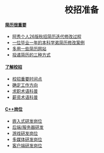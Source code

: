 <p id="校招准备">
</p>
<h1 align="center"> 校招准备</h1>

#### [简历很重要](Doc/Prepare/简历很重要/简历很重要.md) 

- [阿秀个人26版秋招简历迭代修改过程](Doc/Prepare/简历很重要/简历很重要.md#阿秀个人26版秋招简历迭代修改过程)
- [一位毕业一年的本科学弟简历修改案例](Doc/Prepare/简历很重要/简历很重要.md#一位毕业一年的本科学弟简历修改案例)
- [多用一些简历网站](Doc/Prepare/简历很重要/简历很重要.md#多用一些简历网站)
- [投递简历的三种方式](Doc/Prepare/简历很重要/简历很重要.md#投递简历的三种方式)

#### [了解校招](Doc/Prepare/了解校招/了解校招.md)

- [校招重要时间点](Doc/Prepare/了解校招/了解校招.md)
- [确定工作方向](Doc/Prepare/了解校招/了解校招.md#确定工作方向)
- [求职术语科普](Doc/Prepare/了解校招/了解校招.md#求职术语科普)
- [薪资术语科普](Doc/Prepare/了解校招/了解校招.md#薪资术语科普)

#### [C++岗位](Doc/Prepare/C++岗位/C++岗位.md)

- [嵌入式研发岗位](Doc/Prepare/C++岗位/C++岗位.md#嵌入式研发岗位)
- [后端/服务器研发](Doc/Prepare/C++岗位/C++岗位.md#服务器研发)
- [游戏研发岗位](Doc/Prepare/C++岗位/C++岗位.md#游戏研发岗位)
- [多媒体研发岗位](Doc/Prepare/C++岗位/C++岗位.md#多媒体研发岗位)
- [客户端研发岗位](Doc/Prepare/C++岗位/C++岗位.md#客户端研发岗位)



